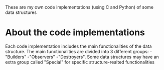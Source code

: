 These are my own code implementations (using C and Python) of some data structures 

# About the code implementations
Each code implementation includes the main functionalities of the data structure. The main functionalities are divided into 3 different groups:
    -"Builders"
    -"Observers"
    -"Destroyers".
    Some data structures may have an extra group called "Special" for specific structure-realted functionalities
